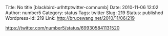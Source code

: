 Title: No title [blackbird-urlhttptwitter-comnumb]
Date: 2010-11-06 12:02
Author: number5
Category: status
Tags: twitter
Slug: 219
Status: published
Wordpress-Id: 219
Link: http://brucewang.net/2010/11/06/219

https://twitter.com/number5/status/699305841131520
